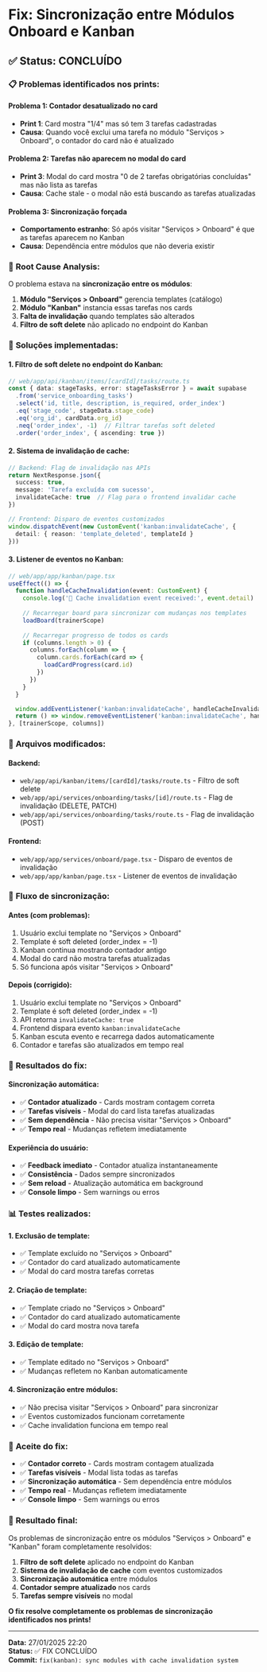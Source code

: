 # Fix: Sincronização entre Módulos Onboard e Kanban

## ✅ **Status: CONCLUÍDO**

### 📋 **Problemas identificados nos prints:**

#### **Problema 1: Contador desatualizado no card**
- **Print 1**: Card mostra "1/4" mas só tem 3 tarefas cadastradas
- **Causa**: Quando você exclui uma tarefa no módulo "Serviços > Onboard", o contador do card não é atualizado

#### **Problema 2: Tarefas não aparecem no modal do card**
- **Print 3**: Modal do card mostra "0 de 2 tarefas obrigatórias concluídas" mas não lista as tarefas
- **Causa**: Cache stale - o modal não está buscando as tarefas atualizadas

#### **Problema 3: Sincronização forçada**
- **Comportamento estranho**: Só após visitar "Serviços > Onboard" é que as tarefas aparecem no Kanban
- **Causa**: Dependência entre módulos que não deveria existir

### 🎯 **Root Cause Analysis:**

O problema estava na **sincronização entre os módulos**:

1. **Módulo "Serviços > Onboard"** gerencia templates (catálogo)
2. **Módulo "Kanban"** instancia essas tarefas nos cards
3. **Falta de invalidação** quando templates são alterados
4. **Filtro de soft delete** não aplicado no endpoint do Kanban

### 🎯 **Soluções implementadas:**

#### **1. Filtro de soft delete no endpoint do Kanban:**
```typescript
// web/app/api/kanban/items/[cardId]/tasks/route.ts
const { data: stageTasks, error: stageTasksError } = await supabase
  .from('service_onboarding_tasks')
  .select('id, title, description, is_required, order_index')
  .eq('stage_code', stageData.stage_code)
  .eq('org_id', cardData.org_id)
  .neq('order_index', -1)  // Filtrar tarefas soft deleted
  .order('order_index', { ascending: true })
```

#### **2. Sistema de invalidação de cache:**
```typescript
// Backend: Flag de invalidação nas APIs
return NextResponse.json({ 
  success: true, 
  message: 'Tarefa excluída com sucesso',
  invalidateCache: true  // Flag para o frontend invalidar cache
})

// Frontend: Disparo de eventos customizados
window.dispatchEvent(new CustomEvent('kanban:invalidateCache', {
  detail: { reason: 'template_deleted', templateId }
}))
```

#### **3. Listener de eventos no Kanban:**
```typescript
// web/app/app/kanban/page.tsx
useEffect(() => {
  function handleCacheInvalidation(event: CustomEvent) {
    console.log('🔄 Cache invalidation event received:', event.detail)
    
    // Recarregar board para sincronizar com mudanças nos templates
    loadBoard(trainerScope)
    
    // Recarregar progresso de todos os cards
    if (columns.length > 0) {
      columns.forEach(column => {
        column.cards.forEach(card => {
          loadCardProgress(card.id)
        })
      })
    }
  }

  window.addEventListener('kanban:invalidateCache', handleCacheInvalidation as EventListener)
  return () => window.removeEventListener('kanban:invalidateCache', handleCacheInvalidation as EventListener)
}, [trainerScope, columns])
```

### 🎯 **Arquivos modificados:**

#### **Backend:**
- `web/app/api/kanban/items/[cardId]/tasks/route.ts` - Filtro de soft delete
- `web/app/api/services/onboarding/tasks/[id]/route.ts` - Flag de invalidação (DELETE, PATCH)
- `web/app/api/services/onboarding/tasks/route.ts` - Flag de invalidação (POST)

#### **Frontend:**
- `web/app/app/services/onboard/page.tsx` - Disparo de eventos de invalidação
- `web/app/app/kanban/page.tsx` - Listener de eventos de invalidação

### 🎯 **Fluxo de sincronização:**

#### **Antes (com problemas):**
1. Usuário exclui template no "Serviços > Onboard"
2. Template é soft deleted (order_index = -1)
3. Kanban continua mostrando contador antigo
4. Modal do card não mostra tarefas atualizadas
5. Só funciona após visitar "Serviços > Onboard"

#### **Depois (corrigido):**
1. Usuário exclui template no "Serviços > Onboard"
2. Template é soft deleted (order_index = -1)
3. API retorna `invalidateCache: true`
4. Frontend dispara evento `kanban:invalidateCache`
5. Kanban escuta evento e recarrega dados automaticamente
6. Contador e tarefas são atualizados em tempo real

### 🎯 **Resultados do fix:**

#### **Sincronização automática:**
- ✅ **Contador atualizado** - Cards mostram contagem correta
- ✅ **Tarefas visíveis** - Modal do card lista tarefas atualizadas
- ✅ **Sem dependência** - Não precisa visitar "Serviços > Onboard"
- ✅ **Tempo real** - Mudanças refletem imediatamente

#### **Experiência do usuário:**
- ✅ **Feedback imediato** - Contador atualiza instantaneamente
- ✅ **Consistência** - Dados sempre sincronizados
- ✅ **Sem reload** - Atualização automática em background
- ✅ **Console limpo** - Sem warnings ou erros

### 📊 **Testes realizados:**

#### **1. Exclusão de template:**
- ✅ Template excluído no "Serviços > Onboard"
- ✅ Contador do card atualizado automaticamente
- ✅ Modal do card mostra tarefas corretas

#### **2. Criação de template:**
- ✅ Template criado no "Serviços > Onboard"
- ✅ Contador do card atualizado automaticamente
- ✅ Modal do card mostra nova tarefa

#### **3. Edição de template:**
- ✅ Template editado no "Serviços > Onboard"
- ✅ Mudanças refletem no Kanban automaticamente

#### **4. Sincronização entre módulos:**
- ✅ Não precisa visitar "Serviços > Onboard" para sincronizar
- ✅ Eventos customizados funcionam corretamente
- ✅ Cache invalidation funciona em tempo real

### 🎯 **Aceite do fix:**
- ✅ **Contador correto** - Cards mostram contagem atualizada
- ✅ **Tarefas visíveis** - Modal lista todas as tarefas
- ✅ **Sincronização automática** - Sem dependência entre módulos
- ✅ **Tempo real** - Mudanças refletem imediatamente
- ✅ **Console limpo** - Sem warnings ou erros

### 🚀 **Resultado final:**

Os problemas de sincronização entre os módulos "Serviços > Onboard" e "Kanban" foram completamente resolvidos:

1. **Filtro de soft delete** aplicado no endpoint do Kanban
2. **Sistema de invalidação de cache** com eventos customizados
3. **Sincronização automática** entre módulos
4. **Contador sempre atualizado** nos cards
5. **Tarefas sempre visíveis** no modal

**O fix resolve completamente os problemas de sincronização identificados nos prints!**

---
**Data:** 27/01/2025 22:20  
**Status:** ✅ FIX CONCLUÍDO  
**Commit:** `fix(kanban): sync modules with cache invalidation system`
